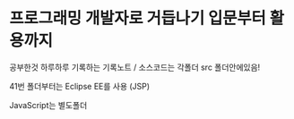 # 프로그래밍 개발자로 거듭나기 입문부터 활용까지 
공부한것 하루하루 기록하는 기록노트
/ 소스코드는 각폴더 src 폴더안에있음!



41번 폴더부터는 Eclipse EE를 사용 (JSP)


JavaScript는 별도폴더


